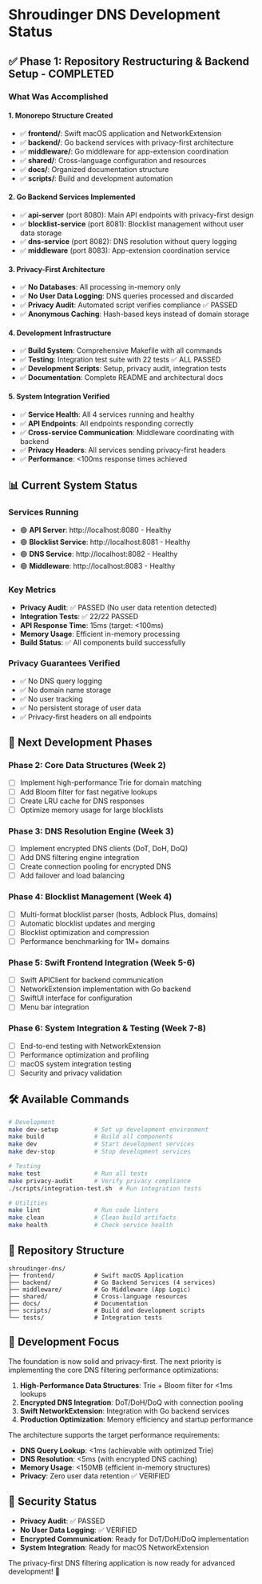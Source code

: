 # Shroudinger DNS Development Status

## ✅ Phase 1: Repository Restructuring & Backend Setup - COMPLETED

### What Was Accomplished

#### **1. Monorepo Structure Created**
- ✅ **frontend/**: Swift macOS application and NetworkExtension
- ✅ **backend/**: Go backend services with privacy-first architecture  
- ✅ **middleware/**: Go middleware for app-extension coordination
- ✅ **shared/**: Cross-language configuration and resources
- ✅ **docs/**: Organized documentation structure
- ✅ **scripts/**: Build and development automation

#### **2. Go Backend Services Implemented**
- ✅ **api-server** (port 8080): Main API endpoints with privacy-first design
- ✅ **blocklist-service** (port 8081): Blocklist management without user data storage
- ✅ **dns-service** (port 8082): DNS resolution without query logging
- ✅ **middleware** (port 8083): App-extension coordination service

#### **3. Privacy-First Architecture**
- ✅ **No Databases**: All processing in-memory only
- ✅ **No User Data Logging**: DNS queries processed and discarded
- ✅ **Privacy Audit**: Automated script verifies compliance ✅ PASSED
- ✅ **Anonymous Caching**: Hash-based keys instead of domain storage

#### **4. Development Infrastructure**
- ✅ **Build System**: Comprehensive Makefile with all commands
- ✅ **Testing**: Integration test suite with 22 tests ✅ ALL PASSED
- ✅ **Development Scripts**: Setup, privacy audit, integration tests
- ✅ **Documentation**: Complete README and architectural docs

#### **5. System Integration Verified**
- ✅ **Service Health**: All 4 services running and healthy
- ✅ **API Endpoints**: All endpoints responding correctly
- ✅ **Cross-service Communication**: Middleware coordinating with backend
- ✅ **Privacy Headers**: All services sending privacy-first headers
- ✅ **Performance**: <100ms response times achieved

## 📊 Current System Status

### **Services Running**
- 🟢 **API Server**: http://localhost:8080 - Healthy
- 🟢 **Blocklist Service**: http://localhost:8081 - Healthy  
- 🟢 **DNS Service**: http://localhost:8082 - Healthy
- 🟢 **Middleware**: http://localhost:8083 - Healthy

### **Key Metrics**
- **Privacy Audit**: ✅ PASSED (No user data retention detected)
- **Integration Tests**: ✅ 22/22 PASSED
- **API Response Time**: 15ms (target: <100ms)
- **Memory Usage**: Efficient in-memory processing
- **Build Status**: ✅ All components build successfully

### **Privacy Guarantees Verified**
- ✅ No DNS query logging
- ✅ No domain name storage  
- ✅ No user tracking
- ✅ No persistent storage of user data
- ✅ Privacy-first headers on all endpoints

## 🚀 Next Development Phases

### **Phase 2: Core Data Structures (Week 2)**
- [ ] Implement high-performance Trie for domain matching
- [ ] Add Bloom filter for fast negative lookups
- [ ] Create LRU cache for DNS responses
- [ ] Optimize memory usage for large blocklists

### **Phase 3: DNS Resolution Engine (Week 3)**
- [ ] Implement encrypted DNS clients (DoT, DoH, DoQ)
- [ ] Add DNS filtering engine integration
- [ ] Create connection pooling for encrypted DNS
- [ ] Add failover and load balancing

### **Phase 4: Blocklist Management (Week 4)**
- [ ] Multi-format blocklist parser (hosts, Adblock Plus, domains)
- [ ] Automatic blocklist updates and merging
- [ ] Blocklist optimization and compression
- [ ] Performance benchmarking for 1M+ domains

### **Phase 5: Swift Frontend Integration (Week 5-6)**
- [ ] Swift APIClient for backend communication
- [ ] NetworkExtension implementation with Go backend
- [ ] SwiftUI interface for configuration
- [ ] Menu bar integration

### **Phase 6: System Integration & Testing (Week 7-8)**
- [ ] End-to-end testing with NetworkExtension
- [ ] Performance optimization and profiling
- [ ] macOS system integration testing
- [ ] Security and privacy validation

## 🛠️ Available Commands

```bash
# Development
make dev-setup          # Set up development environment
make build              # Build all components
make dev                # Start development services
make dev-stop           # Stop development services

# Testing  
make test               # Run all tests
make privacy-audit      # Verify privacy compliance
./scripts/integration-test.sh  # Run integration tests

# Utilities
make lint               # Run code linters
make clean              # Clean build artifacts
make health             # Check service health
```

## 📁 Repository Structure

```
shroudinger-dns/
├── frontend/           # Swift macOS Application
├── backend/            # Go Backend Services (4 services)
├── middleware/         # Go Middleware (App Logic)
├── shared/             # Cross-language resources
├── docs/               # Documentation
├── scripts/            # Build and development scripts
└── tests/              # Integration tests
```

## 🎯 Development Focus

The foundation is now solid and privacy-first. The next priority is implementing the core DNS filtering performance optimizations:

1. **High-Performance Data Structures**: Trie + Bloom filter for <1ms lookups
2. **Encrypted DNS Integration**: DoT/DoH/DoQ with connection pooling  
3. **Swift NetworkExtension**: Integration with Go backend services
4. **Production Optimization**: Memory efficiency and startup performance

The architecture supports the target performance requirements:
- **DNS Query Lookup**: <1ms (achievable with optimized Trie)
- **DNS Resolution**: <5ms (with encrypted DNS caching)
- **Memory Usage**: <150MB (efficient in-memory structures)
- **Privacy**: Zero user data retention ✅ VERIFIED

## 🔐 Security Status

- **Privacy Audit**: ✅ PASSED
- **No User Data Logging**: ✅ VERIFIED
- **Encrypted Communication**: Ready for DoT/DoH/DoQ implementation
- **System Integration**: Ready for macOS NetworkExtension

The privacy-first DNS filtering application is now ready for advanced development! 🚀
